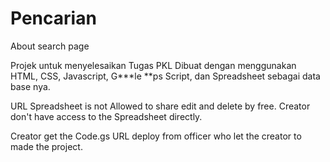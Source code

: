 # Pencarian

About search page

Projek untuk menyelesaikan Tugas PKL Dibuat dengan menggunakan HTML, CSS, Javascript, G***le **ps Script, dan Spreadsheet sebagai data base nya.

URL Spreadsheet is not Allowed to share edit and delete by free. Creator don't have access to the Spreadsheet directly.

Creator get the Code.gs URL deploy from officer who let the creator to made the project.
